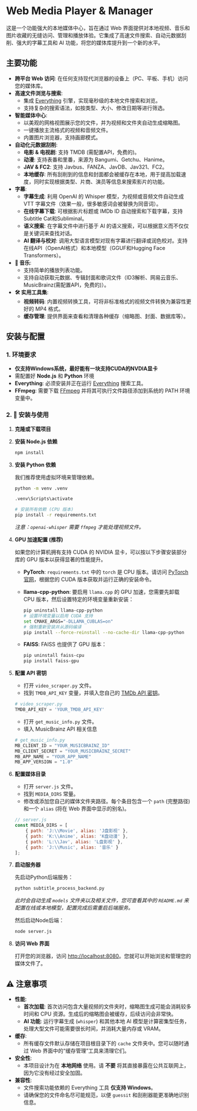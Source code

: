 # Web Media Player & Manager

这是一个功能强大的本地媒体中心，旨在通过 Web 界面提供对本地视频、音乐和图片收藏的无缝访问、管理和播放体验。它集成了高速文件搜索、自动元数据刮削、强大的字幕工具和 AI 功能，将您的媒体库提升到一个新的水平。

##  主要功能

- **跨平台 Web 访问**: 在任何支持现代浏览器的设备上（PC、平板、手机）访问您的媒体库。
- **高速文件浏览与搜索**:
    -   集成 [Everything](https://www.voidtools.com/) 引擎，实现毫秒级的本地文件搜索和浏览。
    -   支持复杂的搜索语法，如按类型、大小、修改日期等进行筛选。
- **智能媒体中心**:
    -   以美观的网格视图展示您的文件，并为视频和文件夹自动生成缩略图。
    -   一键播放主流格式的视频和音频文件。
    -   内置图片浏览器，支持画廊模式。
- **自动化元数据刮削**:
    -   **电影 & 电视剧**: 支持 TMDB (需配置API，免费的)。
    -   **动漫**: 支持表番和里番，来源为 Bangumi、Getchu、Hanime。
    -   **JAV & FC2**: 支持 Javbus、FANZA、JavDB、Jav321、FC2。
    -   **本地缓存**: 所有刮削到的信息和封面都会被缓存在本地，用于提高加载速度，同时实现根据类型、片商、演员等信息来搜索影片的功能。
- **字幕**:
    -   **字幕生成**: 利用 OpenAI 的 Whisper 模型，为视频或音频文件自动生成 VTT 字幕文件（效果一般，很多敏感词会被替换为同音词）。
    -   **在线字幕下载**: 可根据影片标题或 IMDb ID 自动搜索和下载字幕，支持Subtitle Cat和Subliminal。
    -   **语义搜索**: 在字幕文件中进行基于 AI 的语义搜索，可以根据意义而不仅仅是关键词来查找对话。
    -   **AI 翻译与校对**: 调用大型语言模型对现有字幕进行翻译或润色校对。支持在线API（OpenAI格式）和本地模型（GGUF和Hugging Face Transformers）。
- **🎵 音乐**:
    -   支持简单的播放列表功能。
    -   支持自动获取元数据、专辑封面和歌词文件（ID3解析、网易云音乐、MusicBrainz(需配置API，免费的)）。
- **🛠️ 实用工具集**:
    -   **视频转码**: 内置视频转换工具，可将非标准格式的视频文件转换为兼容性更好的 MP4 格式。
    -   **缓存管理**: 提供界面来查看和清理各种缓存（缩略图、封面、数据库等）。


## 安装与配置



### 1. 环境要求
- **仅支持Windows系统，最好能有一块支持CUDA的NVDIA显卡**
- 需配置好 **Node.js** 和 **Python** 环境
- **Everything**:  必须安装并正在运行 [Everything](https://www.voidtools.com/) 搜索工具。
- **FFmpeg**: 需要下载 [FFmpeg](https://ffmpeg.org/download.html) 并将其可执行文件路径添加到系统的 PATH 环境变量中。

### 2. 📖 安装与使用

1.  **克隆或下载项目**
   

2.  **安装 Node.js 依赖**
    
    ```bash
    npm install
    ```

3.  **安装 Python 依赖**
    
    我们推荐使用虚拟环境来管理依赖。
    
    ```bash
    python -m venv .venv

    .venv\Scripts\activate

    # 安装所有依赖 (CPU 版本)
    pip install -r requirements.txt
    ```
    *注意：`openai-whisper` 需要 `ffmpeg` 才能处理视频文件。*

4.  **GPU 加速配置 (推荐)**
    
    如果您的计算机拥有支持 CUDA 的 NVIDIA 显卡，可以按以下步骤安装部分库的 GPU 版本以获得显著的性能提升。
    
    *   **PyTorch**:
        `requirements.txt` 中的 `torch` 是 CPU 版本。请访问 [PyTorch 官网](https://pytorch.org/get-started/locally/)，根据您的 CUDA 版本获取并运行正确的安装命令。
    
    *   **llama-cpp-python**:
        要启用 `llama.cpp` 的 GPU 加速，您需要先卸载 CPU 版本，然后设置特定的环境变量重新安装：
        ```bash
        pip uninstall llama-cpp-python
        # 设置环境变量以启用 CUDA 支持
        set CMAKE_ARGS="-DLLAMA_CUBLAS=on"
        # 强制重新安装并从源码编译
        pip install --force-reinstall --no-cache-dir llama-cpp-python
        ```
    
    *   **FAISS**:
        FAISS 也提供了 GPU 版本：
        ```bash
        pip uninstall faiss-cpu
        pip install faiss-gpu
        ```

5.  **配置 API 密钥**
    -   打开 `video_scraper.py` 文件。
    -   找到 `TMDB_API_KEY` 变量，并填入您自己的 [TMDb API 密钥](https://www.themoviedb.org/documentation/api)。
    ```python
    # video_scraper.py
    TMDB_API_KEY = 'YOUR_TMDB_API_KEY'
    ```
    - 打开 `get_music_info.py` 文件。
    - 填入 MusicBrainz API 相关信息
    ```python
    # get_music_info.py
    MB_CLIENT_ID = "YOUR_MUSICBRAINZ_ID"
    MB_CLIENT_SECRET = "YOUR_MUSICBRAINZ_SECRET"
    MB_APP_NAME = "YOUR_APP_NAME"
    MB_APP_VERSION = "1.0"
    ```

6.  **配置媒体目录**
    -   打开 `server.js` 文件。
    -   找到 `MEDIA_DIRS` 常量。
    -   修改或添加您自己的媒体文件夹路径。每个条目包含一个 `path` (完整路径) 和一个 `alias` (将在 Web 界面中显示的别名)。
    ```javascript
    // server.js
    const MEDIA_DIRS = [
        { path: 'J:\\Movie', alias: 'J盘影视' }, 
        { path: 'K:\\Anime', alias: 'K盘动漫' },
        { path: 'L:\\Jav', alias: 'L盘影视' },
        { path: 'J:\\Music', alias: '音乐' }
    ];
    ```

7.  **启动服务器**

    先启动Python后端服务：
    ```bash
    python subtitle_process_backend.py
    ```
    *此时会自动生成 ``models`` 文件夹以及相关文件，您可查看其中的 ``README.md`` 来配置在线或本地模型，配置完成后需重启后端服务。*

    然后启动Node后端：
    ```bash
    node server.js
    ```
    

8.  **访问 Web 界面**
   
    打开您的浏览器，访问 [http://localhost:8080](http://localhost:8080)。您就可以开始浏览和管理您的媒体文件了。

## ⚠️ 注意事项

- **性能**:
    -   **首次加载**: 首次访问包含大量视频的文件夹时，缩略图生成可能会消耗较多时间和 CPU 资源。生成后的缩略图会被缓存，后续访问会非常快。
    -   **AI 功能**: 运行字幕生成 (`whisper`) 和其他本地 AI 模型是计算密集型任务，处理大型文件可能需要很长时间，并消耗大量内存或 VRAM。
- **缓存**:
    -   所有缓存文件默认存储在项目根目录下的 `cache` 文件夹中。您可以随时通过 Web 界面中的“缓存管理”工具来清理它们。
- **安全性**:
    -   本项目设计为在 **本地网络** 使用。请 **不要** 将其直接暴露在公共互联网上，因为它没有经过安全加固。
- **兼容性**:
    -   文件搜索功能依赖的 Everything 工具 **仅支持 Windows**。
    -   请确保您的文件命名尽可能规范，以便 `guessit` 和刮削器能更准确地识别信息。

